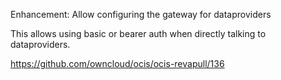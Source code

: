 Enhancement: Allow configuring the gateway for dataproviders

This allows using basic or bearer auth when directly talking to dataproviders.

<https://github.com/owncloud/ocis/ocis-revapull/136>
